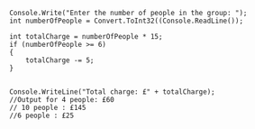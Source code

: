         Console.Write("Enter the number of people in the group: ");
        int numberOfPeople = Convert.ToInt32((Console.ReadLine());

        int totalCharge = numberOfPeople * 15;
        if (numberOfPeople >= 6)
        {
            totalCharge -= 5;
        }
        
        
        Console.WriteLine("Total charge: £" + totalCharge);
        //Output for 4 people: £60
        // 10 people : £145
        //6 people : £25
